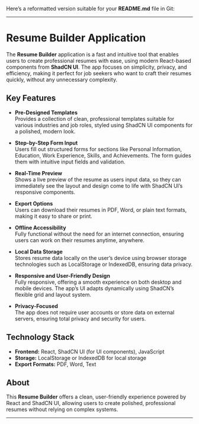 Here’s a reformatted version suitable for your **README.md** file in Git:

---

# Resume Builder Application

The **Resume Builder** application is a fast and intuitive tool that enables users to create professional resumes with ease, using modern React-based components from **ShadCN UI**. The app focuses on simplicity, privacy, and efficiency, making it perfect for job seekers who want to craft their resumes quickly, without any unnecessary complexity.

## Key Features

- **Pre-Designed Templates**  
  Provides a collection of clean, professional templates suitable for various industries and job roles, styled using ShadCN UI components for a polished, modern look.

- **Step-by-Step Form Input**  
  Users fill out structured forms for sections like Personal Information, Education, Work Experience, Skills, and Achievements. The form guides them with intuitive input fields and validation.

- **Real-Time Preview**  
  Shows a live preview of the resume as users input data, so they can immediately see the layout and design come to life with ShadCN UI’s responsive components.

- **Export Options**  
  Users can download their resumes in PDF, Word, or plain text formats, making it easy to share or print.

- **Offline Accessibility**  
  Fully functional without the need for an internet connection, ensuring users can work on their resumes anytime, anywhere.

- **Local Data Storage**  
  Stores resume data locally on the user’s device using browser storage technologies such as LocalStorage or IndexedDB, ensuring data privacy.

- **Responsive and User-Friendly Design**  
  Fully responsive, offering a smooth experience on both desktop and mobile devices. The app’s UI adapts dynamically using ShadCN’s flexible grid and layout system.

- **Privacy-Focused**  
  The app does not require user accounts or store data on external servers, ensuring total privacy and security for users.

## Technology Stack

- **Frontend:** React, ShadCN UI (for UI components), JavaScript
- **Storage:** LocalStorage or IndexedDB for local storage
- **Export Formats:** PDF, Word, Text

## About

This **Resume Builder** offers a clean, user-friendly experience powered by React and ShadCN UI, allowing users to create polished, professional resumes without relying on complex systems.

---
